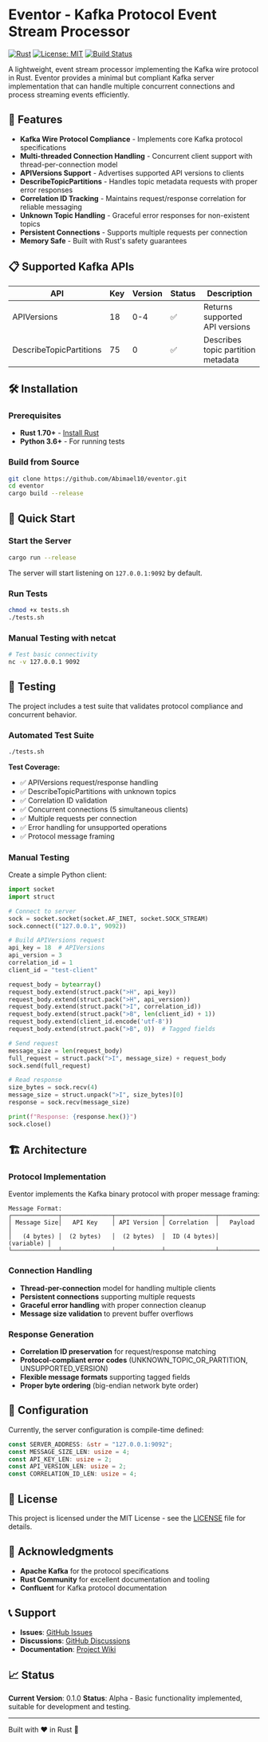 # Eventor - Kafka Protocol Event Stream Processor

[![Rust](https://img.shields.io/badge/rust-%23000000.svg?style=for-the-badge&logo=rust&logoColor=white)](https://www.rust-lang.org/)
[![License: MIT](https://img.shields.io/badge/License-MIT-yellow.svg?style=for-the-badge)](https://opensource.org/licenses/MIT)
[![Build Status](https://img.shields.io/badge/build-passing-brightgreen?style=for-the-badge)]()

A lightweight, event stream processor implementing the Kafka wire protocol in Rust. Eventor provides a minimal but compliant Kafka server implementation that can handle multiple concurrent connections and process streaming events efficiently.

## 🚀 Features

- **Kafka Wire Protocol Compliance** - Implements core Kafka protocol specifications
- **Multi-threaded Connection Handling** - Concurrent client support with thread-per-connection model
- **APIVersions Support** - Advertises supported API versions to clients
- **DescribeTopicPartitions** - Handles topic metadata requests with proper error responses
- **Correlation ID Tracking** - Maintains request/response correlation for reliable messaging
- **Unknown Topic Handling** - Graceful error responses for non-existent topics
- **Persistent Connections** - Supports multiple requests per connection
- **Memory Safe** - Built with Rust's safety guarantees

## 📋 Supported Kafka APIs

| API | Key | Version | Status | Description |
|-----|-----|---------|--------|-------------|
| APIVersions | 18 | 0-4 | ✅ | Returns supported API versions |
| DescribeTopicPartitions | 75 | 0 | ✅ | Describes topic partition metadata |

## 🛠️ Installation

### Prerequisites

- **Rust 1.70+** - [Install Rust](https://rustup.rs/)
- **Python 3.6+** - For running tests

### Build from Source

```bash
git clone https://github.com/Abimael10/eventor.git
cd eventor
cargo build --release
```

## 🚀 Quick Start

### Start the Server

```bash
cargo run --release
```

The server will start listening on `127.0.0.1:9092` by default.

### Run Tests

```bash
chmod +x tests.sh
./tests.sh
```

### Manual Testing with netcat

```bash
# Test basic connectivity
nc -v 127.0.0.1 9092
```

## 🧪 Testing

The project includes a test suite that validates protocol compliance and concurrent behavior.

### Automated Test Suite

```bash
./tests.sh
```

**Test Coverage:**
- ✅ APIVersions request/response handling
- ✅ DescribeTopicPartitions with unknown topics
- ✅ Correlation ID validation
- ✅ Concurrent connections (5 simultaneous clients)
- ✅ Multiple requests per connection
- ✅ Error handling for unsupported operations
- ✅ Protocol message framing

### Manual Testing

Create a simple Python client:

```python
import socket
import struct

# Connect to server
sock = socket.socket(socket.AF_INET, socket.SOCK_STREAM)
sock.connect(("127.0.0.1", 9092))

# Build APIVersions request
api_key = 18  # APIVersions
api_version = 3
correlation_id = 1
client_id = "test-client"

request_body = bytearray()
request_body.extend(struct.pack(">H", api_key))
request_body.extend(struct.pack(">H", api_version))
request_body.extend(struct.pack(">I", correlation_id))
request_body.extend(struct.pack(">B", len(client_id) + 1))
request_body.extend(client_id.encode('utf-8'))
request_body.extend(struct.pack(">B", 0))  # Tagged fields

# Send request
message_size = len(request_body)
full_request = struct.pack(">I", message_size) + request_body
sock.send(full_request)

# Read response
size_bytes = sock.recv(4)
message_size = struct.unpack(">I", size_bytes)[0]
response = sock.recv(message_size)

print(f"Response: {response.hex()}")
sock.close()
```

## 🏗️ Architecture

### Protocol Implementation

Eventor implements the Kafka binary protocol with proper message framing:

```
Message Format:
┌─────────────┬──────────────┬─────────────┬──────────────┬─────────────┐
│ Message Size│   API Key    │ API Version │ Correlation  │   Payload   │
│   (4 bytes) │  (2 bytes)   │  (2 bytes)  │  ID (4 bytes)│  (variable) │
└─────────────┴──────────────┴─────────────┴──────────────┴─────────────┘
```

### Connection Handling

- **Thread-per-connection** model for handling multiple clients
- **Persistent connections** supporting multiple requests
- **Graceful error handling** with proper connection cleanup
- **Message size validation** to prevent buffer overflows

### Response Generation

- **Correlation ID preservation** for request/response matching
- **Protocol-compliant error codes** (UNKNOWN_TOPIC_OR_PARTITION, UNSUPPORTED_VERSION)
- **Flexible message formats** supporting tagged fields
- **Proper byte ordering** (big-endian network byte order)

## 🔧 Configuration

Currently, the server configuration is compile-time defined:

```rust
const SERVER_ADDRESS: &str = "127.0.0.1:9092";
const MESSAGE_SIZE_LEN: usize = 4;
const API_KEY_LEN: usize = 2;
const API_VERSION_LEN: usize = 2;
const CORRELATION_ID_LEN: usize = 4;
```

## 📄 License

This project is licensed under the MIT License - see the [LICENSE](LICENSE) file for details.

## 🙏 Acknowledgments

- **Apache Kafka** for the protocol specifications
- **Rust Community** for excellent documentation and tooling
- **Confluent** for Kafka protocol documentation

## 📞 Support

- **Issues**: [GitHub Issues](https://github.com/yourusername/eventor/issues)
- **Discussions**: [GitHub Discussions](https://github.com/yourusername/eventor/discussions)
- **Documentation**: [Project Wiki](https://github.com/yourusername/eventor/wiki)

## 📈 Status

**Current Version**: 0.1.0
**Status**: Alpha - Basic functionality implemented, suitable for development and testing.

---

Built with ❤️ in Rust 🦀
